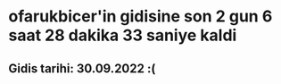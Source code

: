 # ofarukbicer'in gidisine son 2 gun 6 saat 28 dakika 33 saniye kaldi

## Gidis tarihi: 30.09.2022 :(